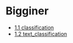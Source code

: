 # Bigginer
+ [1.1 classification](https://github.com/alinemati45/Google-Tensorflow-project-all-in-one/blob/main/1.1%20classification.ipynb)
+ [1.2 text_classification](https://github.com/alinemati45/Google-Tensorflow-project-all-in-one/blob/main/1.2%20text_classification.ipynb)

